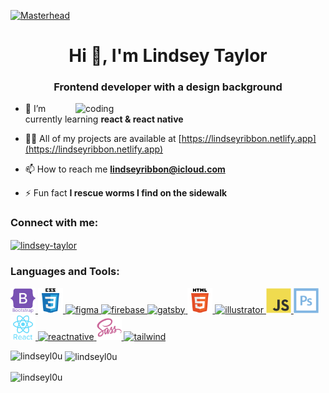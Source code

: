 [![Masterhead](https://previews.123rf.com/images/elenabsl/elenabsl1509/elenabsl150900055/45073782-web-et-développeur-de-logiciels-bannière-avec-bar-et-seacrh-ligne-mince-objets-et-outils-de-travail-.jpg)](https://lindseyribbon.netlify.com)
<h1 align="center">Hi 👋, I'm Lindsey Taylor</h1>
<h3 align="center">Frontend developer with a design background</h3>
<img align="right" alt="coding" width="400" src="https://c.tenor.com/FP3KLUuiKOkAAAAC/computer-typing.gif" />

- 🌱 I’m currently learning **react & react native**

- 👨‍💻 All of my projects are available at [https://lindseyribbon.netlify.app](https://lindseyribbon.netlify.app)

- 📫 How to reach me **lindseyribbon@icloud.com**

- ⚡ Fun fact **I rescue worms I find on the sidewalk**

<h3 align="left">Connect with me:</h3>
<p align="left">
<a href="https://linkedin.com/in/lindsey-taylor" target="blank"><img align="center" src="https://raw.githubusercontent.com/rahuldkjain/github-profile-readme-generator/master/src/images/icons/Social/linked-in-alt.svg" alt="lindsey-taylor" height="30" width="40" /></a>
</p>

<h3 align="left">Languages and Tools:</h3>
<p align="left"> <a href="https://getbootstrap.com" target="_blank" rel="noreferrer"> <img src="https://raw.githubusercontent.com/devicons/devicon/master/icons/bootstrap/bootstrap-plain-wordmark.svg" alt="bootstrap" width="40" height="40"/> </a> <a href="https://www.w3schools.com/css/" target="_blank" rel="noreferrer"> <img src="https://raw.githubusercontent.com/devicons/devicon/master/icons/css3/css3-original-wordmark.svg" alt="css3" width="40" height="40"/> </a> <a href="https://www.figma.com/" target="_blank" rel="noreferrer"> <img src="https://www.vectorlogo.zone/logos/figma/figma-icon.svg" alt="figma" width="40" height="40"/> </a> <a href="https://firebase.google.com/" target="_blank" rel="noreferrer"> <img src="https://www.vectorlogo.zone/logos/firebase/firebase-icon.svg" alt="firebase" width="40" height="40"/> </a> <a href="https://www.gatsbyjs.com/" target="_blank" rel="noreferrer"> <img src="https://www.vectorlogo.zone/logos/gatsbyjs/gatsbyjs-icon.svg" alt="gatsby" width="40" height="40"/> </a> <a href="https://www.w3.org/html/" target="_blank" rel="noreferrer"> <img src="https://raw.githubusercontent.com/devicons/devicon/master/icons/html5/html5-original-wordmark.svg" alt="html5" width="40" height="40"/> </a> <a href="https://www.adobe.com/in/products/illustrator.html" target="_blank" rel="noreferrer"> <img src="https://www.vectorlogo.zone/logos/adobe_illustrator/adobe_illustrator-icon.svg" alt="illustrator" width="40" height="40"/> </a> <a href="https://developer.mozilla.org/en-US/docs/Web/JavaScript" target="_blank" rel="noreferrer"> <img src="https://raw.githubusercontent.com/devicons/devicon/master/icons/javascript/javascript-original.svg" alt="javascript" width="40" height="40"/> </a> <a href="https://www.photoshop.com/en" target="_blank" rel="noreferrer"> <img src="https://raw.githubusercontent.com/devicons/devicon/master/icons/photoshop/photoshop-line.svg" alt="photoshop" width="40" height="40"/> </a> <a href="https://reactjs.org/" target="_blank" rel="noreferrer"> <img src="https://raw.githubusercontent.com/devicons/devicon/master/icons/react/react-original-wordmark.svg" alt="react" width="40" height="40"/> </a> <a href="https://reactnative.dev/" target="_blank" rel="noreferrer"> <img src="https://reactnative.dev/img/header_logo.svg" alt="reactnative" width="40" height="40"/> </a> <a href="https://sass-lang.com" target="_blank" rel="noreferrer"> <img src="https://raw.githubusercontent.com/devicons/devicon/master/icons/sass/sass-original.svg" alt="sass" width="40" height="40"/> </a> <a href="https://tailwindcss.com/" target="_blank" rel="noreferrer"> <img src="https://www.vectorlogo.zone/logos/tailwindcss/tailwindcss-icon.svg" alt="tailwind" width="40" height="40"/> </a> </p>

<p><img align="left" src="https://github-readme-stats.vercel.app/api/top-langs?username=lindseyl0u&show_icons=true&locale=en&layout=compact" alt="lindseyl0u" /></p>

<p>&nbsp;<img align="center" src="https://github-readme-stats.vercel.app/api?username=lindseyl0u&show_icons=true&locale=en" alt="lindseyl0u" /></p>

<p><img align="center" src="https://github-readme-streak-stats.herokuapp.com/?user=lindseyl0u&" alt="lindseyl0u" /></p>
